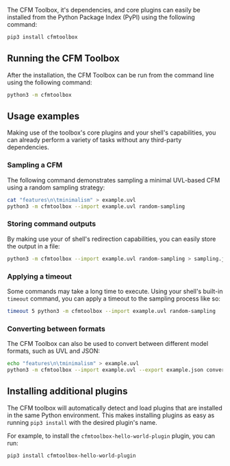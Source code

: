 The CFM Toolbox, it's dependencies, and core plugins can easily be installed from the Python Package Index (PyPI) using the following command:

```bash
pip3 install cfmtoolbox
```

## Running the CFM Toolbox

After the installation, the CFM Toolbox can be run from the command line using the following command:

```bash
python3 -m cfmtoolbox
```

## Usage examples

Making use of the toolbox's core plugins and your shell's capabilities, you can already perform a variety of tasks without any third-party dependencies.

### Sampling a CFM

The following command demonstrates sampling a minimal UVL-based CFM using a random sampling strategy:

```bash
cat "features\n\tminimalism" > example.uvl
python3 -m cfmtoolbox --import example.uvl random-sampling
```

### Storing command outputs

By making use your of shell's redirection capabilities, you can easily store the output in a file:

```bash
python3 -m cfmtoolbox --import example.uvl random-sampling > sampling.json
```

### Applying a timeout

Some commands may take a long time to execute.
Using your shell's built-in `timeout` command, you can apply a timeout to the sampling process like so:

```bash
timeout 5 python3 -m cfmtoolbox --import example.uvl random-sampling
```

### Converting between formats

The CFM Toolbox can also be used to convert between different model formats, such as UVL and JSON:

```bash
echo "features\n\tminimalism" > example.uvl
python3 -m cfmtoolbox --import example.uvl --export example.json convert
```

## Installing additional plugins

The CFM toolbox will automatically detect and load plugins that are installed in the same Python environment.
This makes installing plugins as easy as running `pip3 install` with the desired plugin's name.

For example, to install the `cfmtoolbox-hello-world-plugin` plugin, you can run:

```bash
pip3 install cfmtoolbox-hello-world-plugin
```

